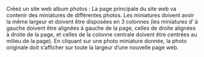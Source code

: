 Créez un site web album photos :
La page principale du site web va contenir des miniatures de différentes
photos.
Les miniatures doivent avoir la même largeur et doivent être disposées
en 3 colonnes (les miniatures d’ à gauche doivent être alignées à gauche
de la page, celles de droite alignées à droite de la page, et celles de la
colonne centrale doivent être centrées au milieu de la page).
En cliquant sur une photo miniature donnée, la photo originale doit
s’afficher sur toute la largeur d’une nouvelle page web.